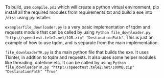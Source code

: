 To build, use `compile.ps1` which will create a python virtual environment, pip install all the required modules from requirements.txt and build a exe into `/dist` using pyinstaller.

`example/file_downloader.py` is a very basic implementation of tqdm and requests module that can be called by using `Python file_downloader.py "http://speedtest.tele2.net/1GB.zip" "DestinationPath"`. This is just an example of how to use tqdm, and is separate from the main implementation.


`file_downloaderTK.py` is the main python file that builds the exe. It uses Tkinter, in addtion to tqdm and requests. It also uses some helper modules like threading, datetime etc. It can be called by using `Python file_downloaderTK.py "http://speedtest.tele2.net/100MB.zip" "DestinationPath" "True"`










